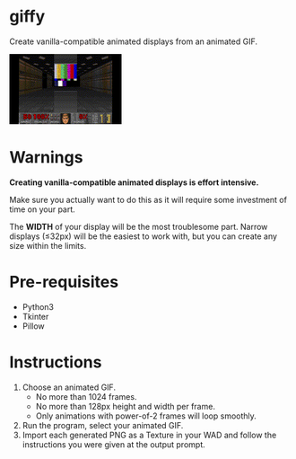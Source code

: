 # giffy

Create vanilla-compatible animated displays from an animated GIF.

![](web/tpn.gif)

# Warnings

**Creating vanilla-compatible animated displays is effort intensive.**

Make sure you actually want to do this as it will require some investment of time on your part.

The **WIDTH** of your display will be the most troublesome part. Narrow displays (&le;32px) will be the easiest to work with, but you can create any size within the limits.

# Pre-requisites

* Python3
* Tkinter
* Pillow

# Instructions

1. Choose an animated GIF.
    * No more than 1024 frames.
    * No more than 128px height and width per frame.
    * Only animations with power-of-2 frames will loop smoothly.
2. Run the program, select your animated GIF.
3. Import each generated PNG as a Texture in your WAD and follow the instructions you were given at the output prompt.

